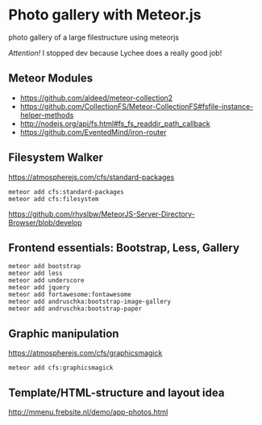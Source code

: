 Photo gallery with Meteor.js
==========================

photo gallery of a large filestructure using meteorjs

*Attention!* I stopped dev because Lychee does a really good job!



Meteor Modules
---
- https://github.com/aldeed/meteor-collection2
- https://github.com/CollectionFS/Meteor-CollectionFS#fsfile-instance-helper-methods
- http://nodejs.org/api/fs.html#fs_fs_readdir_path_callback
- https://github.com/EventedMind/iron-router


Filesystem Walker
---
https://atmospherejs.com/cfs/standard-packages

    meteor add cfs:standard-packages
    meteor add cfs:filesystem

https://github.com/rhyslbw/MeteorJS-Server-Directory-Browser/blob/develop

Frontend essentials: Bootstrap, Less, Gallery
---
    meteor add bootstrap
    meteor add less
    meteor add underscore
    meteor add jquery
    meteor add fortawesome:fontawesome
    meteor add andruschka:bootstrap-image-gallery
    meteor add andruschka:bootstrap-paper

Graphic manipulation
---
https://atmospherejs.com/cfs/graphicsmagick

    meteor add cfs:graphicsmagick


Template/HTML-structure and layout idea
---
http://mmenu.frebsite.nl/demo/app-photos.html

